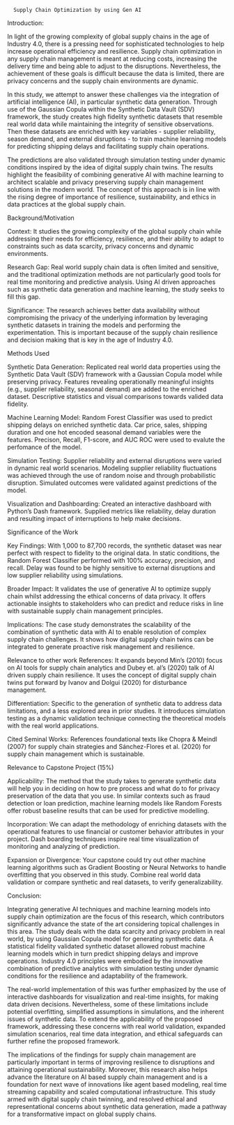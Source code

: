       Supply Chain Optimization by using Gen AI

Introduction:


In light of the growing complexity of global supply chains in the age of Industry 4.0, there is a pressing need for sophisticated technologies to help increase operational efficiency and resilience. Supply chain optimization in any supply chain management is meant at reducing costs, increasing the delivery time and being able to adjust to the disruptions. Nevertheless, the achievement of these goals is difficult because the data is limited, there are privacy concerns and the supply chain environments are dynamic.

In this study, we attempt to answer these challenges via the integration of artificial intelligence (AI), in particular synthetic data generation. Through use of the Gaussian Copula within the Synthetic Data Vault (SDV) framework, the study creates high fidelity synthetic datasets that resemble real world data while maintaining the integrity of sensitive observations. Then these datasets are enriched with key variables - supplier reliability, season demand, and external disruptions - to train machine learning models for predicting shipping delays and facilitating supply chain operations.

The predictions are also validated through simulation testing under dynamic conditions inspired by the idea of digital supply chain twins. The results highlight the feasibility of combining generative AI with machine learning to architect scalable and privacy preserving supply chain management solutions in the modern world. The concept of this approach is in line with the rising degree of importance of resilience, sustainability, and ethics in data practices at the global supply chain.


Background/Motivation

Context: It studies the growing complexity of the global supply chain while addressing their needs for efficiency, resilience, and their ability to adapt to constraints such as data scarcity, privacy concerns and dynamic environments.

Research Gap: Real world supply chain data is often limited and sensitive, and the traditional optimization methods are not particularly good tools for real time monitoring and predictive analysis. Using AI driven approaches such as synthetic data generation and machine learning, the study seeks to fill this gap.

Significance: The research achieves better data availability without compromising the privacy of the underlying information by leveraging synthetic datasets in training the models and performing the experimentation. This is important because of the supply chain resilience and decision making that is key in the age of Industry 4.0.

Methods Used

Synthetic Data Generation:
Replicated real world data properties using the Synthetic Data Vault (SDV) framework with a Gaussian Copula model while preserving privacy.
Features revealing operationally meaningful insights (e.g., supplier reliability, seasonal demand) are added to the enriched dataset.
Descriptive statistics and visual comparisons towards valided data fidelity.

Machine Learning Model:
Random Forest Classifier was used to predict shipping delays on enriched synthetic data.
Car price, sales, shipping duration and one hot encoded seasonal demand variables were the features.
Precison, Recall, F1-score, and AUC ROC were used to evalute the perfomance of the model.

Simulation Testing:
Supplier reliability and external disruptions were varied in dynamic real world scenarios.
Modeling supplier reliability fluctuations was achieved through the use of random noise and through probabilistic disruption.
Simulated outcomes were validated against predictions of the model.

Visualization and Dashboarding:
Created an interactive dashboard with Python’s Dash framework.
Supplied metrics like reliability, delay duration and resulting impact of interruptions to help make decisions.

Significance of the Work

Key Findings: With 1,000 to 87,700 records, the synthetic dataset was near perfect with respect to fidelity to the original data. In static conditions, the Random Forest Classifier performed with 100% accuracy, precision, and recall. Delay was found to be highly sensitive to external disruptions and low supplier reliability using simulations.

Broader Impact: It validates the use of generative AI to optimize supply chain whilst addressing the ethical concerns of data privacy. It offers actionable insights to stakeholders who can predict and reduce risks in line with sustainable supply chain management principles.

Implications: The case study demonstrates the scalability of the combination of synthetic data with AI to enable resolution of complex supply chain challenges. It shows how digital supply chain twins can be integrated to generate proactive risk management and resilience.

Relevance to other work
References: 
                        It expands beyond Min’s (2010) focus on AI tools for supply chain analytics and Dubey et. al’s (2020) talk of AI driven supply chain resilience. It uses the concept of digital supply chain twins put forward by Ivanov and Dolgui (2020) for disturbance management.

Differentiation:  Specific to the generation of synthetic data to address data limitations, and a less explored area in prior studies. It introduces simulation testing as a dynamic validation technique connecting the theoretical models with the real world applications.

Cited Seminal Works: References foundational texts like Chopra & Meindl (2007) for supply chain strategies and Sánchez-Flores et al. (2020) for supply chain management which is sustainable.

Relevance to Capstone Project (15%)

Applicability: The method that the study takes to generate synthetic data will help you in deciding on how to pre process and what do to for privacy preservation of the data that you use. In similar contexts such as fraud detection or loan prediction, machine learning models like Random Forests offer robust baseline results that can be used for predictive modelling.

Incorporation: We can adapt the methodology of enriching datasets with the operational features to use financial or customer behavior attributes in your project. Dash boarding techniques inspire real time visualization of monitoring and analyzing of prediction.

Expansion or Divergence: Your capstone could try out other machine learning algorithms such as Gradient Boosting or Neural Networks to handle overfitting that you observed in this study. Combine real world data validation or compare synthetic and real datasets, to verify generalizability.


Conclusion:

Integrating generative AI techniques and machine learning models into supply chain optimization are the focus of this research, which contributors significantly advance the state of the art considering topical challenges in this area. The study deals with the data scarcity and privacy problem in real world, by using Gaussian Copula model for generating synthetic data. A statistical fidelity validated synthetic dataset allowed robust machine learning models which in turn predict shipping delays and improve operations. Industry 4.0 principles were embodied by the innovative combination of predictive analytics with simulation testing under dynamic conditions for the resilience and adaptability of the framework.

The real-world implementation of this was further emphasized by the use of interactive dashboards for visualization and real-time insights, for making data driven decisions. Nevertheless, some of these limitations include potential overfitting, simplified assumptions in simulations, and the inherent issues of synthetic data. To extend the applicability of the proposed framework, addressing these concerns with real world validation, expanded simulation scenarios, real time data integration, and ethical safeguards can further refine the proposed framework.

The implications of the findings for supply chain management are particularly important in terms of improving resilience to disruptions and attaining operational sustainability. Moreover, this research also helps advance the literature on AI based supply chain management and is a foundation for next wave of innovations like agent based modeling, real time streaming capability and scaled computational infrastructure. This study armed with digital supply chain twinning, and resolved ethical and representational concerns about synthetic data generation, made a pathway for a transformative impact on global supply chains.
